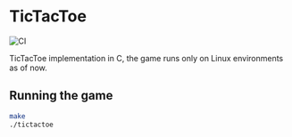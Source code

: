 # TicTacToe
![CI](https://github.com/DavisRayM/tictactoe/actions/workflows/ci.yml/badge.svg?branch=main)

TicTacToe implementation in C, the game runs only on Linux environments
as of now.

## Running the game

```sh
make
./tictactoe
```
